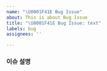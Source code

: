 ```yaml
---
name: "\U0001F41E Bug Issue"
about: This is about Bug Issue
title: "\U0001F41E Bug Issue: text"
labels: bug
assignees: ''

---
```


### 이슈 설명
